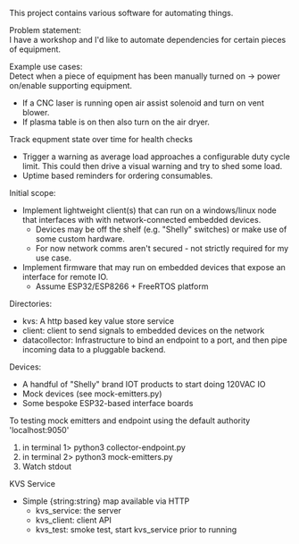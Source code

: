 This project contains various software for automating things.

Problem statement:\
I have a workshop and I'd like to automate dependencies for certain pieces of equipment. 

Example use cases:\
Detect when a piece of equipment has been manually turned on -> power on/enable supporting equipment.
- If a CNC laser is running open air assist solenoid and turn on vent blower.
- If plasma table is on then also turn on the air dryer.

Track equpment state over time for health checks
- Trigger a warning as average load approaches a configurable duty cycle limit. This could then drive a visual warning and try to shed some load.
- Uptime based reminders for ordering consumables.


Initial scope:
- Implement lightweight client(s) that can run on a windows/linux node that interfaces with with network-connected embedded devices.
    - Devices may be off the shelf (e.g. "Shelly" switches) or make use of some custom hardware.
    - For now network comms aren't secured - not strictly required for my use case.
- Implement firmware that may run on embedded devices that expose an interface for remote IO.
    - Assume ESP32/ESP8266 + FreeRTOS platform

Directories:
- kvs: A http based key value store service
- client: client to send signals to embedded devices on the network
- datacollector: Infrastructure to bind an endpoint to a port, and then pipe incoming data to a pluggable backend. 


Devices:
- A handful of "Shelly" brand IOT products to start doing 120VAC IO
- Mock devices (see mock-emitters.py)
- Some bespoke ESP32-based interface boards


To testing mock emitters and endpoint using the default authority 'localhost:9050'
1) in terminal 1> python3 collector-endpoint.py
2) in terminal 2> python3 mock-emitters.py
3) Watch stdout


KVS Service
- Simple {string:string} map available via HTTP
  - kvs_service: the server
  - kvs_client: client API
  - kvs_test: smoke test, start kvs_service prior to running



